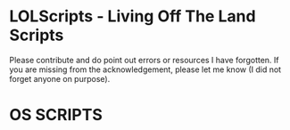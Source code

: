 # LOLScripts - Living Off The Land Scripts
Please contribute and do point out errors or resources I have forgotten.
If you are missing from the acknowledgement, please let me know (I did not forget anyone on purpose).    


# OS SCRIPTS

